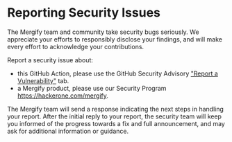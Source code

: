 # Reporting Security Issues

The Mergify team and community take security bugs seriously. We appreciate your efforts to responsibly disclose your findings, and will make every effort to acknowledge your contributions.

Report a security issue about:

* this GitHub Action, please use the GitHub Security Advisory ["Report a Vulnerability"](https://github.com/Mergifyio/gha-add-linear-author-as-reviewer/security/advisories/new) tab.
* a Mergify product, please use our Security Program https://hackerone.com/mergify.

The Mergify team will send a response indicating the next steps in handling your report. After the initial reply to your report, the security team will keep you informed of the progress towards a fix and full announcement, and may ask for additional information or guidance.
